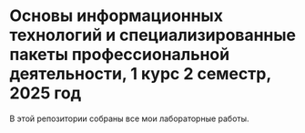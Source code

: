 # Основы информационных технологий и специализированные пакеты профессиональной деятельности, 1 курс 2 семестр, 2025 год
В этой репозитории собраны все мои лабораторные работы.
